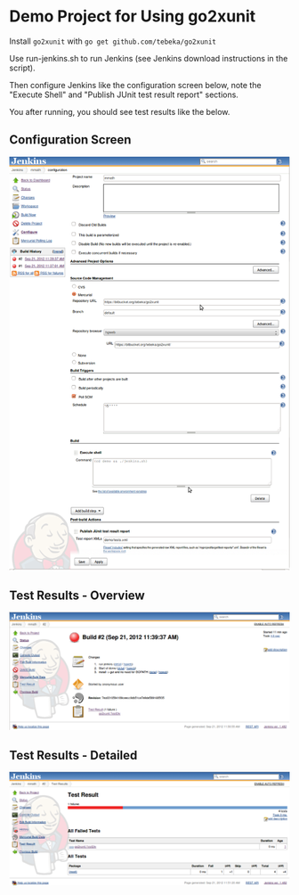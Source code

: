 # Demo Project for Using go2xunit

Install `go2xunit` with `go get github.com/tebeka/go2xunit`

Use run-jenkins.sh to run Jenkins (see Jenkins download instructions in the script).

Then configure Jenkins like the configuration screen below, note the 
"Execute Shell" and "Publish JUnit test result report" sections.

You after running, you should see test results like the below.


## Configuration Screen

![Configuration Screen](screenshots/config.png)

## Test Results - Overview

![Tests Overview](screenshots/build-overrview.png)

## Test Results - Detailed

![Tests Detailed](screenshots/build-tests.png)


